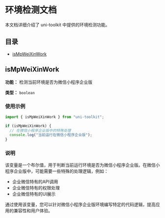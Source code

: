 # 环境检测文档

本文档详细介绍了 uni-toolkit 中提供的环境检测功能。

## 目录

- [isMpWeiXinWork](#ismpweixinwork)

## isMpWeiXinWork

**功能：** 检测当前环境是否为微信小程序企业版

**类型：** `boolean`

### 使用示例

```javascript
import { isMpWeiXinWork } from "uni-toolkit";

if (isMpWeiXinWork) {
  // 在微信小程序企业版中的特殊处理
  console.log("当前运行在微信小程序企业版");
}
```

### 说明

该变量是一个布尔值，用于判断当前运行环境是否为微信小程序企业版。在微信小程序企业版中，可能需要一些特殊的处理逻辑，例如：

- 企业微信特有的API调用
- 企业微信特有的权限处理
- 企业微信特有的UI展示

通过使用该变量，您可以针对微信小程序企业版环境编写特定的代码逻辑，提高应用的兼容性和用户体验。
